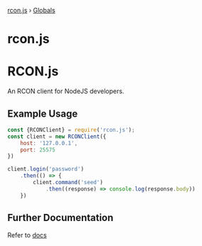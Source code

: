 [rcon.js](README.md) › [Globals](globals.md)

# rcon.js

# RCON.js
An RCON client for NodeJS developers. 

## Example Usage
```javascript
const {RCONClient} = require('rcon.js');
const client = new RCONClient({
    host: '127.0.0.1',
    port: 25575
})

client.login('password')
    .then(() => {
        client.command('seed')
            .then((response) => console.log(response.body))
    })
```

## Further Documentation
Refer to [docs](./docs/globals.md)

